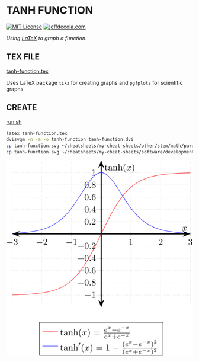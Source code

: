# TANH FUNCTION

[![MIT License](https://img.shields.io/:license-mit-blue.svg)](https://jeffdecola.mit-license.org)
[![jeffdecola.com](https://img.shields.io/badge/website-jeffdecola.com-blue)](https://jeffdecola.com)

_Using
[LaTeX](https://github.com/JeffDeCola/my-cheat-sheets/tree/master/software/development/languages/latex-cheat-sheet/)
to graph a function._

## TEX FILE

[tanh-function.tex](https://github.com/JeffDeCola/my-latex-renders/blob/master/mathematics/pure/changes/calculus/tanh-function/tanh-function.tex)

Uses LaTeX package `tikz` for creating graphs
and `pgfplots` for scientific graphs.

## CREATE

[run.sh](https://github.com/JeffDeCola/my-latex-renders/blob/master/mathematics/pure/changes/calculus/tanh-function/run.sh)

```bash
latex tanh-function.tex
dvisvgm -n -a -o tanh-function tanh-function.dvi
cp tanh-function.svg ~/cheatsheets/my-cheat-sheets/other/stem/math/pure/changes/calculus-cheat-sheet/svgs/.
cp tanh-function.svg ~/cheatsheets/my-cheat-sheets/software/development/software-architectures/artificial-intelligence/artificial-intelligence-cheat-sheet/svgs/.
```

<p align="center">
    <img src="tanh-function.svg"
    align="middle"
</p>
